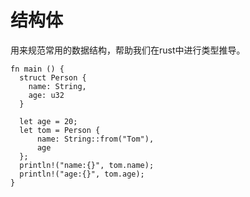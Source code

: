 # 结构体
用来规范常用的数据结构，帮助我们在rust中进行类型推导。
```
fn main () {
  struct Person {
    name: String,
    age: u32
  }

  let age = 20;
  let tom = Person {
      name: String::from("Tom"),
      age
  };
  println!("name:{}", tom.name);
  println!("age:{}", tom.age);
}
```